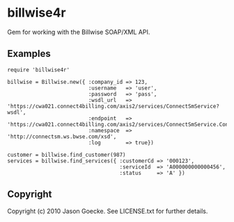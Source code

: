 billwise4r
==========

Gem for working with the Billwise SOAP/XML API.

Examples
--------

	require 'billwise4r'
	
	billwise = Billwise.new({ :company_id => 123,
   				              :username   => 'user',
				              :password   => 'pass',
				              :wsdl_url   => 'https://cwa021.connect4billing.com/axis2/services/ConnectSmService?wsdl',
				              :endpoint   => 'https://cwa021.connect4billing.com/axis2/services/ConnectSmService.ConnectSmServiceHttpSoap12Endpoint/',
				              :namespace  => 'http://connectsm.ws.bwse.com/xsd',
				              :log        => true})
	
	customer = billwise.find_customer(987)
	services = billwise.find_services({ :customerCd => '000123',
                                        :serviceId  => 'A000000000000456',
                                        :status     => 'A' })

Copyright
---------

Copyright (c) 2010 Jason Goecke. See LICENSE.txt for further details.

